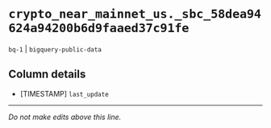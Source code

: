 # `crypto_near_mainnet_us._sbc_58dea94624a94200b6d9faaed37c91fe`
`bq-1` | `bigquery-public-data`

## Column details
* [TIMESTAMP] `last_update`

-------------------------------------------------------------------------------
*Do not make edits above this line.*
